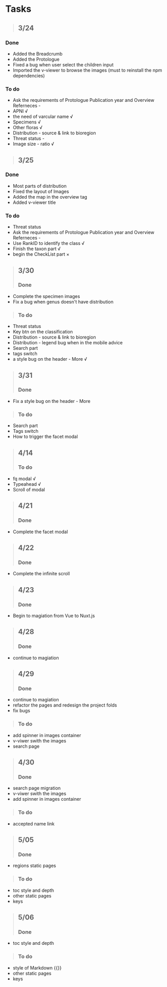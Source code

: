 # Tasks
> ## 3/24
### Done
- Added the Breadcrumb 
- Added the Protologue
- Fixed a bug when user select the children input
- Imported the v-viewer to browse the images (must to reinstall the npm dependencies)
### To do
- Ask the requirements of Protologue Publication year and Overview Referneces -
- APNI √
- the need of varcular name √
- Specimens √
- Other floras √
- Distribution - source & link to bioregion
- Threat status - 
- Image size - ratio √
  
> ## 3/25
### Done
- Most parts of distribution 
- Fixed the layout of Images 
- Added the map in the overview tag
- Added v-viewer title
### To do
- Threat status
- Ask the requirements of Protologue Publication year and Overview Referneces -
- Use RankID to identify the class √
- Finish the taxon part √
- begin the CheckList part ×


> ## 3/30
> ### Done
- Complete the specimen images
- Fix a bug when genus doesn't have distribution
> ### To do
- Threat status
- Key btn on the classification 
- Distribution - source & link to bioregion
- Distribution - legend bug when in the mobile advice
- Search part
- tags switch
- a style bug on the header - More √

> ## 3/31
> ### Done
- Fix a style bug on the header - More
> ### To do
- Search part
- Tags switch
- How to trigger the facet modal

> ## 4/14
> ### To do
- fq modal √
- Typeahead √
- Scroll of modal

> ## 4/21
> ### Done
- Complete the facet modal

> ## 4/22
> ### Done
- Complete the infinite scroll
  
> ## 4/23
> ### Done
- Begin to magiation from Vue to Nuxt.js
  
> ## 4/28
> ### Done
- continue to magiation

> ## 4/29
> ### Done
- continue to magiation
- refactor the pages and redesign the project folds
- fix bugs
> ### To do
- add spinner in images container
- v-viwer swith the images
- search page

> ## 4/30
> ### Done
- search page migration 
- v-viwer swith the images
- add spinner in images container
> ### To do
- accepted name link

> ## 5/05
> ### Done
- regions static pages
> ### To do
- toc style and depth
- other static pages
- keys
  
> ## 5/06
> ### Done
- toc style and depth
> ### To do
- style of Markdown {{}}
- other static pages
- keys
